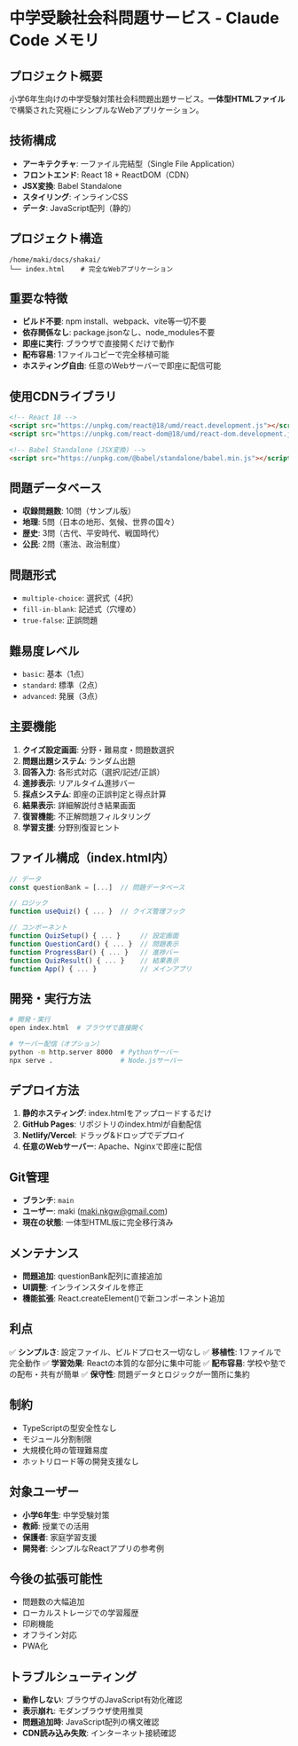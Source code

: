 # 中学受験社会科問題サービス - Claude Code メモリ

## プロジェクト概要
小学6年生向けの中学受験対策社会科問題出題サービス。**一体型HTMLファイル**で構築された究極にシンプルなWebアプリケーション。

## 技術構成
- **アーキテクチャ**: 一ファイル完結型（Single File Application）
- **フロントエンド**: React 18 + ReactDOM（CDN）
- **JSX変換**: Babel Standalone
- **スタイリング**: インラインCSS
- **データ**: JavaScript配列（静的）

## プロジェクト構造
```
/home/maki/docs/shakai/
└── index.html    # 完全なWebアプリケーション
```

## 重要な特徴
- **ビルド不要**: npm install、webpack、vite等一切不要
- **依存関係なし**: package.jsonなし、node_modules不要
- **即座に実行**: ブラウザで直接開くだけで動作
- **配布容易**: 1ファイルコピーで完全移植可能
- **ホスティング自由**: 任意のWebサーバーで即座に配信可能

## 使用CDNライブラリ
```html
<!-- React 18 -->
<script src="https://unpkg.com/react@18/umd/react.development.js"></script>
<script src="https://unpkg.com/react-dom@18/umd/react-dom.development.js"></script>

<!-- Babel Standalone (JSX変換) -->
<script src="https://unpkg.com/@babel/standalone/babel.min.js"></script>
```

## 問題データベース
- **収録問題数**: 10問（サンプル版）
- **地理**: 5問（日本の地形、気候、世界の国々）
- **歴史**: 3問（古代、平安時代、戦国時代）
- **公民**: 2問（憲法、政治制度）

## 問題形式
- `multiple-choice`: 選択式（4択）
- `fill-in-blank`: 記述式（穴埋め）
- `true-false`: 正誤問題

## 難易度レベル
- `basic`: 基本（1点）
- `standard`: 標準（2点）
- `advanced`: 発展（3点）

## 主要機能
1. **クイズ設定画面**: 分野・難易度・問題数選択
2. **問題出題システム**: ランダム出題
3. **回答入力**: 各形式対応（選択/記述/正誤）
4. **進捗表示**: リアルタイム進捗バー
5. **採点システム**: 即座の正誤判定と得点計算
6. **結果表示**: 詳細解説付き結果画面
7. **復習機能**: 不正解問題フィルタリング
8. **学習支援**: 分野別復習ヒント

## ファイル構成（index.html内）
```javascript
// データ
const questionBank = [...]  // 問題データベース

// ロジック
function useQuiz() { ... }  // クイズ管理フック

// コンポーネント
function QuizSetup() { ... }     // 設定画面
function QuestionCard() { ... }  // 問題表示
function ProgressBar() { ... }   // 進捗バー
function QuizResult() { ... }    // 結果表示
function App() { ... }           // メインアプリ
```

## 開発・実行方法
```bash
# 開発・実行
open index.html  # ブラウザで直接開く

# サーバー配信（オプション）
python -m http.server 8000  # Pythonサーバー
npx serve .                 # Node.jsサーバー
```

## デプロイ方法
1. **静的ホスティング**: index.htmlをアップロードするだけ
2. **GitHub Pages**: リポジトリのindex.htmlが自動配信
3. **Netlify/Vercel**: ドラッグ&ドロップでデプロイ
4. **任意のWebサーバー**: Apache、Nginxで即座に配信

## Git管理
- **ブランチ**: `main`
- **ユーザー**: maki (maki.nkgw@gmail.com)
- **現在の状態**: 一体型HTML版に完全移行済み

## メンテナンス
- **問題追加**: questionBank配列に直接追加
- **UI調整**: インラインスタイルを修正
- **機能拡張**: React.createElement()で新コンポーネント追加

## 利点
✅ **シンプルさ**: 設定ファイル、ビルドプロセス一切なし
✅ **移植性**: 1ファイルで完全動作
✅ **学習効果**: Reactの本質的な部分に集中可能
✅ **配布容易**: 学校や塾での配布・共有が簡単
✅ **保守性**: 問題データとロジックが一箇所に集約

## 制約
- TypeScriptの型安全性なし
- モジュール分割制限
- 大規模化時の管理難易度
- ホットリロード等の開発支援なし

## 対象ユーザー
- **小学6年生**: 中学受験対策
- **教師**: 授業での活用
- **保護者**: 家庭学習支援
- **開発者**: シンプルなReactアプリの参考例

## 今後の拡張可能性
- 問題数の大幅追加
- ローカルストレージでの学習履歴
- 印刷機能
- オフライン対応
- PWA化

## トラブルシューティング
- **動作しない**: ブラウザのJavaScript有効化確認
- **表示崩れ**: モダンブラウザ使用推奨
- **問題追加時**: JavaScript配列の構文確認
- **CDN読み込み失敗**: インターネット接続確認